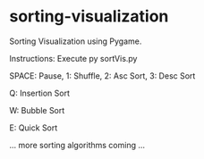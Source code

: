 # sorting-visualization

Sorting Visualization using Pygame.

Instructions:
Execute py sortVis.py

SPACE: Pause, 1: Shuffle, 2: Asc Sort, 3: Desc Sort

Q: Insertion Sort

W: Bubble Sort

E: Quick Sort

... more sorting algorithms coming ...
